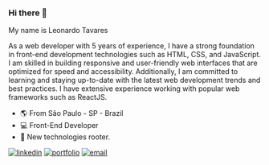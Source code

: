 ### Hi there 👋

My name is Leonardo Tavares

As a web developer with 5 years of experience, I have a strong foundation in front-end development technologies such as HTML, CSS, and JavaScript. I am skilled in building responsive and user-friendly web interfaces that are optimized for speed and accessibility. Additionally, I am committed to learning and staying up-to-date with the latest web development trends and best practices. I have extensive experience working with popular web frameworks such as ReactJS. 

- 🌎 From São Paulo - SP - Brazil
- 💻 Front-End Developer
- 🤖 New technologies rooter.

[![linkedin](https://user-images.githubusercontent.com/49364517/125479702-13e4f933-313e-4243-a3b4-de6fc008993f.jpg)](https://www.linkedin.com/in/leonardo-tavares-devweb21/)
[![portfolio](https://user-images.githubusercontent.com/49364517/125479796-0f07f63d-0145-409a-8cee-ef878301e506.jpg)](https://universodesites.com.br)
[![email](https://user-images.githubusercontent.com/49364517/125479860-90404bef-18c7-44a7-889c-9f6b1bf8f8d6.jpg)](mailto:leonardo.bonfim@outlook.com)

